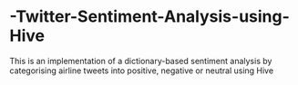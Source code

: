 # -Twitter-Sentiment-Analysis-using-Hive

This is an implementation of a dictionary-based sentiment analysis by categorising airline tweets into positive, negative or neutral using Hive
